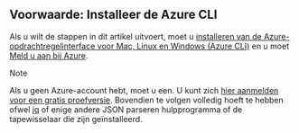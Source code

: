 ## <a name="prerequisite-install-the-azure-cli"></a>Voorwaarde: Installeer de Azure CLI
Als u wilt de stappen in dit artikel uitvoert, moet u [installeren van de Azure-opdrachtregelinterface voor Mac, Linux en Windows (Azure CLI)](../articles/cli-install-nodejs.md) en u moet [Meld u aan bij Azure](../articles/xplat-cli-connect.md). 

> [!NOTE]
> Als u geen Azure-account hebt, moet u een. U kunt zich [hier aanmelden voor een gratis proefversie](../articles/active-directory/sign-up-organization.md). Bovendien te volgen volledig hoeft te hebben ofwel [jq](https://stedolan.github.io/jq/) of enige andere JSON parseren hulpprogramma of de tapewisselaar die zijn geïnstalleerd.
> 
> 

